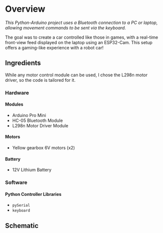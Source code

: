 # Overview  
_This Python-Arduino project uses a Bluetooth connection to a PC or laptop, allowing movement commands to be sent via the keyboard._  

The goal was to create a car controlled like those in games, with a real-time front-view feed displayed on the laptop using an ESP32-Cam. This setup offers a gaming-like experience with a robot car!  

## Ingredients  

While any motor control module can be used, I chose the L298n motor driver, so the code is tailored for it.  

### Hardware  

#### Modules  
- Arduino Pro Mini  
- HC-05 Bluetooth Module  
- L298n Motor Driver Module  

#### Motors  
- Yellow gearbox 6V motors (x2)  

#### Battery  
- 12V Lithium Battery  

### Software  

#### Python Controller Libraries  
- `pySerial`  
- `keyboard`

## Schematic
